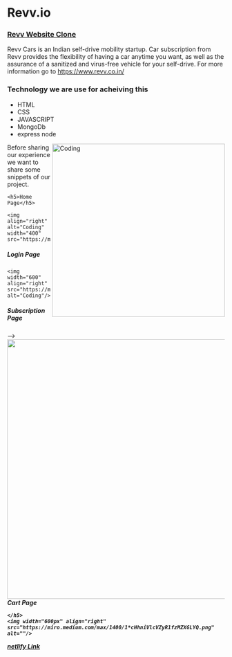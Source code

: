# Revv.io

  <h3><a href="https://revv-clone.netlify.app/index.html">Revv Website Clone</a></h3>
    <p>Revv Cars is an Indian self-drive mobility startup. Car subscription from Revv provides the flexibility of having a car anytime you want, as well as the assurance of a sanitized and virus-free vehicle for your self-drive. For more information go to <a href=" https://www.revv.co.in/"> https://www.revv.co.in/</a></p>
    <h3>Technology we are use for acheiving this</h3>
    <ul>
        <li>HTML</li>
        <li>CSS</li>
        <li>JAVASCRIPT</li>
        <li>MongoDb</li>
        <li>express node</li>
      </ul>

<img align="right" alt="Coding" width="400" src="https://miro.medium.com/max/1400/1*9Lrb9buFeZdBHYXNMKDlRQ.png"/>
   <p>Before sharing our experience we want to share some snippets of our project. </p>
  
    <h5>Home Page</h5>
  
    <img align="right" alt="Coding" width="400" src="https://miro.medium.com/max/1400/1*9Lrb9buFeZdBHYXNMKDlRQ.png"/>
  
   <h5>Login Page</h5>

    <img width="600" align="right"  src="https://miro.medium.com/max/1400/1*9rC8jf_WXIIBZy0BJBerLQ.png" alt="Coding"/>
   <h5>Subscription Page</h5> -->
    <img width="600px" align="right" src="https://miro.medium.com/max/1400/1*jkzX6GA6veBjDu6zS5BCrQ.png" alt=""/>
   <h5>Cart Page

    </h5>
    <img width="600px" align="right"  src="https://miro.medium.com/max/1400/1*cHhniVlcVZyR1fzMZXGLYQ.png" alt=""/>
   <a href="https://revv-clone.netlify.app/index.html">netlify Link</a>
